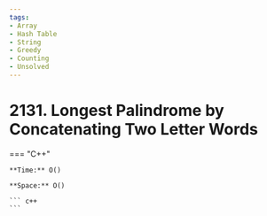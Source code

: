 ```yaml
---
tags:
- Array
- Hash Table
- String
- Greedy
- Counting
- Unsolved
---
```



# 2131. Longest Palindrome by Concatenating Two Letter Words

=== "C++"

    **Time:** O()

    **Space:** O()

    ``` c++
    ```